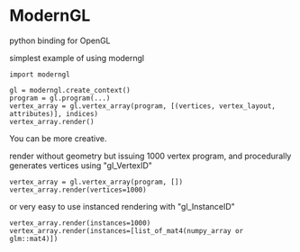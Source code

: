 ModernGL
===

python binding for OpenGL

simplest example of using moderngl

```
import moderngl

gl = moderngl.create_context()
program = gl.program(...)
vertex_array = gl.vertex_array(program, [(vertices, vertex_layout, attributes)], indices)
vertex_array.render()
```


You can be more creative.

render without geometry but issuing 1000 vertex program,
and procedurally generates vertices using "gl_VertexID"

```
vertex_array = gl.vertex_array(program, [])
vertex_array.render(vertices=1000)
```

or very easy to use instanced rendering with "gl_InstanceID"

```
vertex_array.render(instances=1000)
vertex_array.render(instances=[list_of_mat4(numpy_array or glm::mat4)])
```
